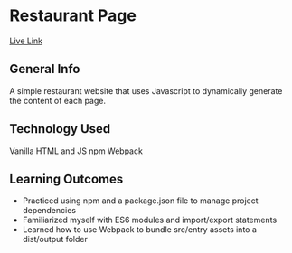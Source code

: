 # Restaurant Page
[Live Link](https://ryangholland.github.io/restaurant-page)

## General Info
A simple restaurant website that uses Javascript to dynamically generate the content of each page.

## Technology Used
Vanilla HTML and JS
npm
Webpack

## Learning Outcomes
- Practiced using npm and a package.json file to manage project dependencies
- Familiarized myself with ES6 modules and import/export statements
- Learned how to use Webpack to bundle src/entry assets into a dist/output folder
